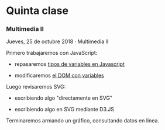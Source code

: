 #  Quinta clase
### Multimedia II

Jueves, 25 de octubre 2018 · Multimedia II

Primero trabajaremos con JavaScript:

- repasaremos [tipos de variables en Javascript](https://librosweb.es/libro/javascript/capitulo-3/tipos-de-variables.html)

- modificaremos [el DOM con variables](https://www.w3schools.com/js/js_htmldom_methods.asp)

Luego revisaremos SVG:

- escribiendo algo "directamente en SVG"

- escribiendo algo en SVG mediante D3.JS

Terminaremos armando un gráfico, consultando datos en línea. 
